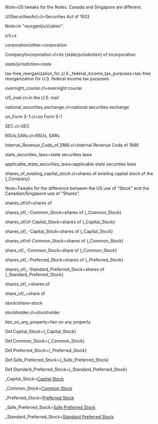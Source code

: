 Note=US tweaks for the Notes.  Canada and Singapore are different.

USSecuritiesAct.cl=Securities Act of 1933

Note=In "reorgani{s/z}ation".

s/z=z

corporation/other=corporation

CompanyIncorporation.cl=its {state/jurisdiction} of incorporation

state/jurisdiction=state

tax-free_reorganization_for_U.S._federal_income_tax_purposes=tax-free reorganization for U.S. federal income tax purposes

overnight_courier.cl=overnight courier

US_mail.cl=in the U.S. mail

national_securities_exchange.cl=national securities exchange

on_Form S-1.cl=on Form S-1

SEC.cl=SEC

RSUs,SARs.cl=RSUs, SARs

Internal_Revenue_Code_of_1986.cl=Internal Revenue Code of 1986

state_securities_laws=state securities laws

applicable_state_securities_laws=applicable state securities laws

shares_of_existing_capital_stock.cl=shares of existing capital stock of the {_Company}

Note=Tweaks for the difference between the US use of "Stock" and the Canadian/Singapore use of "Shares".

shares_of/of=shares of

shares_of/_-Common_Stock=shares of {_Common_Stock}

shares_of/of-Capital_Stock=shares of {_Capital_Stock}

shares_of/_-Capital_Stock=shares of {_Capital_Stock}

shares_of/of-Common_Stock=shares of {_Common_Stock}

share_of/_-Common_Stock=share of {_Common_Stock}

shares_of/_-Preferred_Stock=shares of {_Preferred_Stock}

shares_of/_-Standard_Preferred_Stock=shares of {_Standard_Preferred_Stock}

shares_of/_=shares of

share_of/_=share of

stock/share=stock

stockholder.cl=stockholder

lien_on_any_property=lien on any property


Def.Capital_Stock={_Capital_Stock}

Def.Common_Stock={_Common_Stock}

Def.Preferred_Stock={_Preferred_Stock}

Def.Safe_Preferred_Stock={_Safe_Preferred_Stock}

Def.Standard_Preferred_Stock={_Standard_Preferred_Stock}

_Capital_Stock=<a href='#Def.Capital_Stock' class='definedterm'>Capital Stock</a>

_Common_Stock=<a href='#Def.Common_Stock' class='definedterm'>Common Stock</a>

_Preferred_Stock=<a href='#Def.Preferred_Stock' class='definedterm'>Preferred Stock</a>

_Safe_Preferred_Stock=<a href='#Def.Safe_Preferred_Stock' class='definedterm'>Safe Preferred Stock</a>

_Standard_Preferred_Stock=<a href='#Def.Standard_Preferred_Stock' class='definedterm'>Standard Preferred Stock</a>
